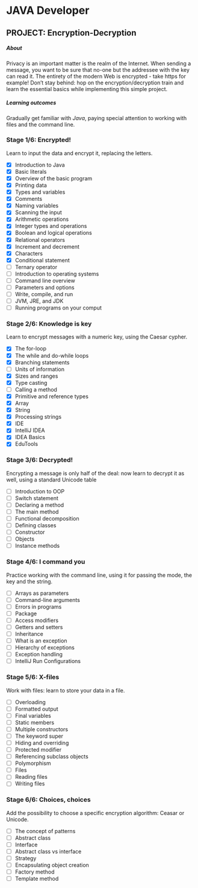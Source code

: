 # JAVA Developer

## PROJECT: Encryption-Decryption

##### About

Privacy is an important matter is the realm of the Internet. When sending a message, you want to be sure that no-one but the addressee with the key can read it. The entirety of the modern Web is encrypted - take https for example! Don’t stay behind: hop on the encryption/decryption train and learn the essential basics while implementing this simple project.

##### Learning outcomes

Gradually get familiar with *Java*, paying special attention to working with files and the command line.

### Stage 1/6: Encrypted! 

Learn to input the data and encrypt it, replacing the letters.

- [x] Introduction to Java
- [x] Basic literals
- [x] Overview of the basic program
- [x] Printing data
- [x] Types and variables
- [x] Comments
- [x] Naming variables
- [x] Scanning the input
- [x] Arithmetic operations
- [x] Integer types and operations
- [x] Boolean and logical operations
- [x] Relational operators
- [x] Increment and decrement
- [x] Characters
- [x] Conditional statement
- [ ] Ternary operator
- [ ] Introduction to operating systems
- [ ] Command line overview
- [ ] Parameters and options
- [ ] Write, compile, and run
- [ ] JVM, JRE, and JDK
- [ ] Running programs on your comput

### Stage 2/6: Knowledge is key

Learn to encrypt messages with a numeric key, using the Caesar cypher.

- [x] The for-loop
- [x] The while and do-while loops
- [x] Branching statements
- [ ] Units of information
- [x] Sizes and ranges
- [x] Type casting
- [ ] Calling a method
- [x] Primitive and reference types
- [x] Array
- [x] String
- [x] Processing strings
- [x] IDE
- [x] IntelliJ IDEA
- [x] IDEA Basics
- [x] EduTools

### Stage 3/6: Decrypted!

Encrypting a message is only half of the deal: now learn to decrypt it as well, using a standard Unicode table

- [ ] Introduction to OOP
- [ ] Switch statement
- [ ] Declaring a method
- [ ] The main method
- [ ] Functional decomposition
- [ ] Defining classes
- [ ] Constructor
- [ ] Objects
- [ ] Instance methods

### Stage 4/6: I command you

Practice working with the command line, using it for passing the mode, the key and the string.

- [ ] Arrays as parameters
- [ ] Command-line arguments
- [ ] Errors in programs
- [ ] Package
- [ ] Access modifiers
- [ ] Getters and setters
- [ ] Inheritance
- [ ] What is an exception
- [ ] Hierarchy of exceptions
- [ ] Exception handling
- [ ] IntelliJ Run Configurations

### Stage 5/6: X-files

Work with files: learn to store your data in a file.

- [ ] Overloading
- [ ] Formatted output
- [ ] Final variables
- [ ] Static members
- [ ] Multiple constructors
- [ ] The keyword super
- [ ] Hiding and overriding
- [ ] Protected modifier
- [ ] Referencing subclass objects
- [ ] Polymorphism
- [ ] Files
- [ ] Reading files
- [ ] Writing files

### Stage 6/6: Choices, choices

Add the possibility to choose a specific encryption algorithm: Ceasar or Unicode.

- [ ] The concept of patterns
- [ ] Abstract class
- [ ] Interface
- [ ] Abstract class vs interface
- [ ] Strategy
- [ ] Encapsulating object creation
- [ ] Factory method
- [ ] Template method